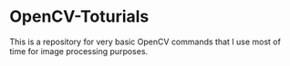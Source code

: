 # OpenCV-Toturials
This is a repository for very basic OpenCV commands that I use most of time for image processing purposes.
